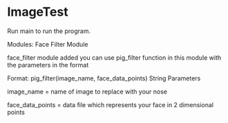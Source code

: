 # ImageTest
Run main to run the program.

Modules: Face Filter Module

face_filter module added you can use pig_filter function in this module with the parameters in the format

Format: pig_filter(image_name, face_data_points) String Parameters

image_name = name of image to replace with your nose

face_data_points = data file which represents your face in 2 dimensional points
